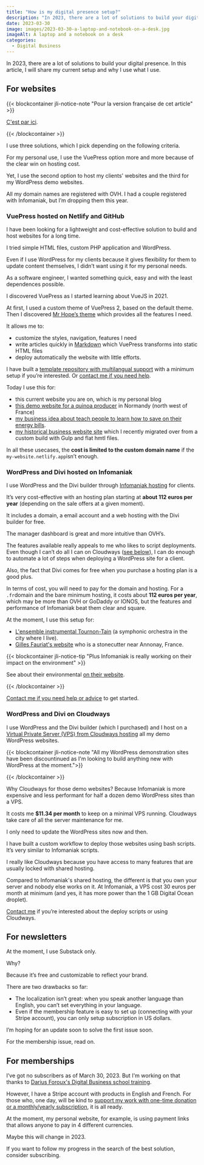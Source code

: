 ```yaml
---
title: "How is my digital presence setup?"
description: "In 2023, there are a lot of solutions to build your digital presence. In this article, I will share my current setup and why I use it."
date: 2023-03-30
image: images/2023-03-30-a-laptop-and-notebook-on-a-desk.jpg
imageAlt: A laptop and a notebook on a desk
categories:
  - Digital Business
---
```


In 2023, there are a lot of solutions to build your digital presence. In this article, I will share my current setup and why I use what I use.

<!-- more -->

## For websites

{{< blockcontainer jli-notice-note "Pour la version française de cet article" >}}

[C'est par ici](https://jeremielitzler.fr/2023/03/comment-j-organise-mon-activite-digitale/).

{{< /blockcontainer >}}

I use three solutions, which I pick depending on the following criteria.

For my personal use, I use the VuePress option more and more because of the clear win on hosting cost.

Yet, I use the second option to host my clients' websites and the third for my WordPress demo websites.

All my domain names are registered with OVH. I had a couple registered with Infomaniak, but I’m dropping them this year.

### VuePress hosted on Netlify and GitHub

I have been looking for a lightweight and cost-effective solution to build and host websites for a long time.

I tried simple HTML files, custom PHP application and WordPress.

Even if I use WordPress for my clients because it gives flexibility for them to update content themselves, I didn’t want using it for my personal needs.

As a software engineer, I wanted something quick, easy and with the least dependences possible.

I discovered VuePress as I started learning about VueJS in 2021.

At first, I used a custom theme of VuePress 2, based on the default theme. Then I discovered [Mr Hope’s theme](https://theme-hope.vuejs.press/) which provides all the features I need.

It allows me to:

- customize the styles, navigation, features I need
- write articles quickly in [Markdown](https://en.wikipedia.org/wiki/Markdown) which VuePress transforms into static HTML files
- deploy automatically the website with little efforts.

I have built a [template repository with multilangual support](https://github.com/Puzzlout/TemplateVuepress/) with a minimum setup if you’re interested. Or [contact me if you need help](../../../page/contact-me/index.md).

Today I use this for:

- this current website you are on, which is my personal blog
- [this demo website for a quinoa producer](https://inflorescences-quinoa.fr/) in Normandy (north west of France)
- [my business idea about teach people to learn how to save on their energy bills](https://www.passonslecap.fr/).
- [my historical business website site](https://puzzlout.com/) which I recently migrated over from a custom build with Gulp and flat hmtl files.

In all these usecases, the **cost is limited to the custom domain name** if the `my-website.netlify.app`isn’t enough.

### WordPress and Divi hosted on Infomaniak

I use WordPress and the Divi builder through [Infomaniak hosting](https://www.infomaniak.com/goto/fr/my-easy-site?utm_term=5ff70313bf816) for clients.

It’s very cost-effective with an hosting plan starting at **about 112 euros per year** (depending on the sale offers at a given moment).

It includes a domain, a email account and a web hosting with the Divi builder for free.

The manager dashboard is great and more intuitive than OVH’s.

The features available really appeals to me who likes to script deployments. Even though I can’t do all I can on Cloudways ([see below](#wordpress-and-divi-on-cloudways)), I can do enough to automate a lot of steps when deploying a WordPress site for a client.

Also, the fact that Divi comes for free when you purchase a hosting plan is a good plus.

In terms of cost, you will need to pay for the domain and hosting. For a `.fr`domain and the bare minimum hosting, it costs about **112 euros per year**, which may be more than OVH or GoDaddy or IONOS, but the features and performance of Infomaniak beat them clear and square.

At the moment, I use this setup for:

- [L'ensemble instrumental Tournon-Tain](https://ensembleinstrumentaltournontain.fr/) (a symphonic orchestra in the city where I live).
- [Gilles Fauriat's website](https://fauriat-ardeche.fr/) who is a stonecutter near Annonay, France.

{{< blockcontainer jli-notice-tip "Plus Infomaniak is really working on their impact on the environment" >}}

See about their environmental [on their website](https://www.infomaniak.com/en/ecology).

{{< /blockcontainer >}}

[Contact me if you need help or advice](../../../page/contact-me/index.md) to get started.

### WordPress and Divi on Cloudways

I use WordPress and the Divi builder (which I purchased) and I host on a [Virtual Private Server (VPS) from Cloudways hosting](https://www.cloudways.com/en/?id=174912) all my demo WordPress websites.

{{< blockcontainer jli-notice-note "All my WordPress demonstration sites have been discountinued as I'm looking to build anything new with WordPress at the moment.">}}

{{< /blockcontainer >}}

Why Cloudways for those demo websites? Because Infomaniak is more expensive and less performant for half a dozen demo WordPress sites than a VPS.

It costs me **$11.34 per month** to keep on a minimal VPS running. Cloudways take care of all the server maintenance for me.

I only need to update the WordPress sites now and then.

I have built a custom workflow to deploy those websites using bash scripts. It’s very similar to Infomaniak scripts.

I really like Cloudways because you have access to many features that are usually locked with shared hosting.

Compared to Infomaniak's shared hosting, the different is that you own your server and nobody else works on it. At Infomaniak, a VPS cost 30 euros per month at minimum (and yes, it has more power than the 1 GB Digital Ocean droplet).

[Contact me](../../../page/contact-me/index.md) if you’re interested about the deploy scripts or using Cloudways.

## For newsletters

At the moment, I use Substack only.

Why?

Because it’s free and customizable to reflect your brand.

There are two drawbacks so far:

- The localization isn’t great: when you speak another language than English, you can’t set everything in your language.
- Even if the membership feature is easy to set up (connecting with your Stripe account), you can only setup subscription in US dollars.

I’m hoping for an update soon to solve the first issue soon.

For the membership issue, read on.

## For memberships

I’ve got no subscribers as of March 30, 2023. But I'm working on that thanks to [Darius Foroux's Digital Business school training](https://members.dariusforoux.com/digitalbusiness-school).

However, I have a Stripe account with products in English and French. For those who, one day, will be kind to [support my work with one-time donation or a monthly/yearly subscription](../../../page/sponsor-me/index.md), it is all ready.

At the moment, my personal website, for example, is using payment links that allows anyone to pay in 4 different currencies.

Maybe this will change in 2023.

If you want to follow my progress in the search of the best solution, consider subscribing.
